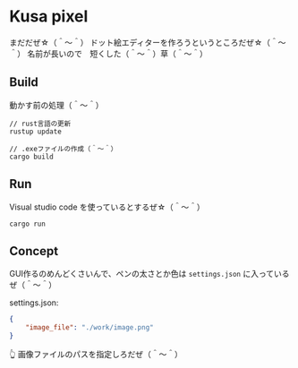 # Kusa pixel

まだだぜ☆（＾～＾） ドット絵エディターを作ろうというところだぜ☆（＾～＾）
名前が長いので　短くした（＾～＾）草（＾～＾）

## Build

動かす前の処理（＾～＾）

```shell
// rust言語の更新
rustup update

// .exeファイルの作成（＾～＾）
cargo build
```

## Run

Visual studio code を使っているとするぜ☆（＾～＾）

```shell
cargo run
```

## Concept

GUI作るのめんどくさいんで、ペンの太さとか色は `settings.json` に入っているぜ（＾～＾）  

settings.json:  

```json
{
    "image_file": "./work/image.png"
}
```

👆 画像ファイルのパスを指定しろだぜ（＾～＾）  
